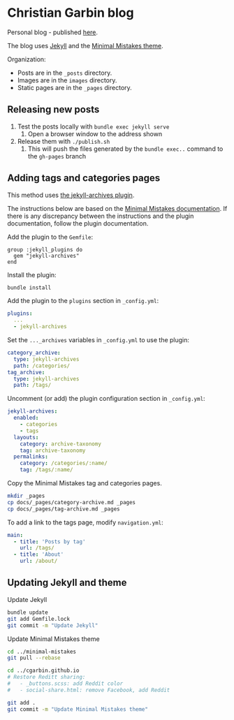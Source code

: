 # Christian Garbin blog

Personal blog - published [here](https://cgarbin.github.io/).

The blog uses [Jekyll](http://jekyllrb.com/) and the [Minimal Mistakes theme](https://mmistakes.github.io/minimal-mistakes/).

Organization:

- Posts are in the `_posts` directory.
- Images are in the `images` directory.
- Static pages are in the `_pages` directory.

## Releasing new posts

1. Test the posts locally with `bundle exec jekyll serve`
   1. Open a browser window to the address shown
1. Release them with `./publish.sh`
   1. This will push the files generated by the `bundle exec..` command to the `gh-pages` branch

## Adding tags and categories pages

This method uses [the jekyll-archives plugin](https://github.com/jekyll/jekyll-archives).

The instructions below are based on the [Minimal Mistakes documentation](https://mmistakes.github.io/minimal-mistakes/docs/configuration/#archive-settings). If there is any discrepancy between the instructions and the plugin documentation, follow the plugin documentation.

Add the plugin to the `Gemfile`:

```text
group :jekyll_plugins do
  gem "jekyll-archives"
end
```

Install the plugin:

```bash
bundle install
```

Add the plugin to the `plugins` section in `_config.yml`:

```yaml
plugins:
  ...
  - jekyll-archives
```

Set the `..._archives` variables in `_config.yml` to use the plugin:

```yaml
category_archive:
  type: jekyll-archives
  path: /categories/
tag_archive:
  type: jekyll-archives
  path: /tags/
```

Uncomment (or add) the plugin configuration section in `_config.yml`:

```yaml
jekyll-archives:
  enabled:
    - categories
    - tags
  layouts:
    category: archive-taxonomy
    tag: archive-taxonomy
  permalinks:
    category: /categories/:name/
    tag: /tags/:name/
```

Copy the Minimal Mistakes tag and categories pages.

```bash
mkdir _pages
cp docs/_pages/category-archive.md _pages
cp docs/_pages/tag-archive.md _pages
```

To add a link to the tags page, modify `navigation.yml`:

```yaml
main:
  - title: 'Posts by tag'
    url: /tags/
  - title: 'About'
    url: /about/
```

## Updating Jekyll and theme

Update Jekyll

```bash
bundle update
git add Gemfile.lock
git commit -m "Update Jekyll"
```

Update Minimal Mistakes theme

```bash
cd ../minimal-mistakes
git pull --rebase

cd ../cgarbin.github.io
# Restore Reditt sharing:
#   - _buttons.scss: add Reddit color
#   - social-share.html: remove Facebook, add Reddit

git add .
git commit -m "Update Minimal Mistakes theme"
```
